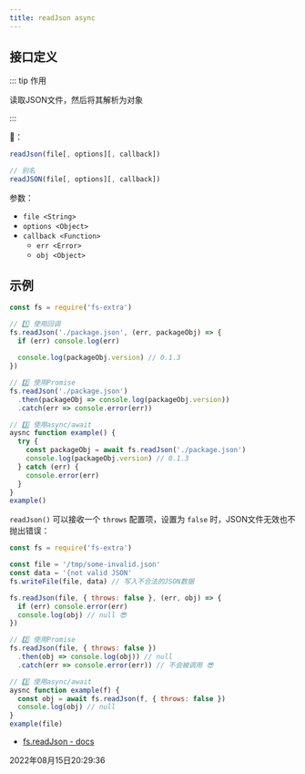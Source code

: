 ```yaml
---
title: readJson async
---
```


## 接口定义



::: tip 作用

读取JSON文件，然后将其解析为对象

:::



📔：
```js
readJson(file[, options][, callback])

// 别名
readJSON(file[, options][, callback])
```

参数：

- `file <String>`
- `options <Object>` 
- `callback <Function>`
  - `err <Error>`
  - `obj <Object>`



## 示例

```js {3-4,7,10,15,18}
const fs = require('fs-extra')

// 1️⃣ 使用回调
fs.readJson('./package.json', (err, packageObj) => {
  if (err) console.log(err)
  
  console.log(packageObj.version) // 0.1.3
})

// 2️⃣ 使用Promise
fs.readJson('./package.json')
  .then(packageObj => console.log(packageObj.version))
  .catch(err => console.error(err))

// 3️⃣ 使用async/await
aysnc function example() {
  try {
    const packageObj = await fs.readJson('./package.json')
    console.log(packageObj.version) // 0.1.3
  } catch (err) {
    console.error(err)
  }
}
example()
```

`readJson()` 可以接收一个 `throws` 配置项，设置为 `false` 时，JSON文件无效也不抛出错误：

```js {3-5,7,9,14-15,19}
const fs = require('fs-extra')

const file = '/tmp/some-invalid.json'
const data = '{not valid JSON'
fs.writeFile(file, data) // 写入不合法的JSON数据

fs.readJson(file, { throws: false }, (err, obj) => {
  if (err) console.error(err)
  console.log(obj) // null 😎
})

// 2️⃣ 使用Promise
fs.readJson(file, { throws: false })
  .then(obj => console.log(obj)) // null
  .catch(err => console.error(err)) // 不会被调用 😎

// 3️⃣ 使用async/await
aysnc function example(f) {
  const obj = await fs.readJson(f, { throws: false })
  console.log(obj) // null
}
example(file)
```





- [fs.readJson - docs](https://github.com/jprichardson/node-fs-extra/blob/0220eac966/docs/readJson.md)

2022年08月15日20:29:36
